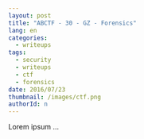 ```yaml
---
layout: post
title: "ABCTF - 30 - GZ - Forensics"
lang: en
categories:
  - writeups
tags:
  - security
  - writeups
  - ctf
  - forensics
date: 2016/07/23
thumbnail: /images/ctf.png
authorId: n
---
```

Lorem ipsum ...
